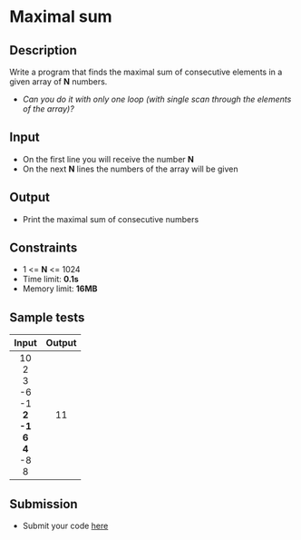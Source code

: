 # Maximal sum

## Description
Write a program that finds the maximal sum of consecutive elements in a given array of **N** numbers.

- _Can you do it with only one loop (with single scan through the elements of the array)?_

## Input
- On the first line you will receive the number **N**
- On the next **N** lines the numbers of the array will be given

## Output
- Print the maximal sum of consecutive numbers

## Constraints
- 1 <= **N** <= 1024
- Time limit: **0.1s**
- Memory limit: **16MB**

## Sample tests

| Input | Output |
|:-----:|:------:|
| 10<br>2<br>3<br>-6<br>-1<br>**2<br>-1<br>6<br>4**<br>-8<br>8 | 11 |

## Submission
- Submit your code [here](http://bgcoder.com/Contests/Practice/Index/464#7)

